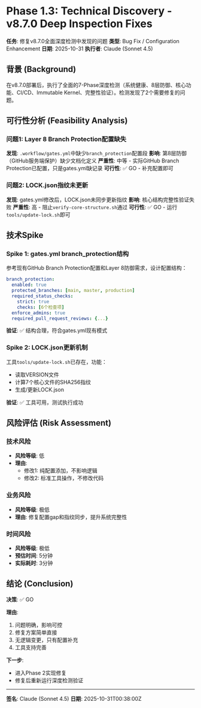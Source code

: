 # Phase 1.3: Technical Discovery - v8.7.0 Deep Inspection Fixes

**任务**: 修复v8.7.0全面深度检测中发现的问题
**类型**: Bug Fix / Configuration Enhancement
**日期**: 2025-10-31
**执行者**: Claude (Sonnet 4.5)

## 背景 (Background)

在v8.7.0部署后，执行了全面的7-Phase深度检测（系统健康、8层防御、核心功能、CI/CD、Immutable Kernel、完整性验证）。检测发现了2个需要修复的问题。

## 可行性分析 (Feasibility Analysis)

### 问题1: Layer 8 Branch Protection配置缺失

**发现**: `.workflow/gates.yml`中缺少`branch_protection`配置段
**影响**: 第8层防御（GitHub服务端保护）缺少文档化定义
**严重性**: 中等 - 实际GitHub Branch Protection已配置，只是gates.yml缺记录
**可行性**: ✅ GO - 补充配置即可

### 问题2: LOCK.json指纹未更新

**发现**: gates.yml修改后，LOCK.json未同步更新指纹
**影响**: 核心结构完整性验证失败
**严重性**: 高 - 阻止`verify-core-structure.sh`通过
**可行性**: ✅ GO - 运行`tools/update-lock.sh`即可

## 技术Spike

### Spike 1: gates.yml branch_protection结构

参考现有GitHub Branch Protection配置和Layer 8防御需求，设计配置结构：

```yaml
branch_protection:
  enabled: true
  protected_branches: [main, master, production]
  required_status_checks:
    strict: true
    checks: [6个检查项]
  enforce_admins: true
  required_pull_request_reviews: {...}
```

**验证**: ✅ 结构合理，符合gates.yml现有模式

### Spike 2: LOCK.json更新机制

工具`tools/update-lock.sh`已存在，功能：
- 读取VERSION文件
- 计算7个核心文件的SHA256指纹
- 生成/更新LOCK.json

**验证**: ✅ 工具可用，测试执行成功

## 风险评估 (Risk Assessment)

### 技术风险
- **风险等级**: 低
- **理由**:
  - 修改1: 纯配置添加，不影响逻辑
  - 修改2: 标准工具操作，不修改代码

### 业务风险
- **风险等级**: 极低
- **理由**: 修复配置gap和指纹同步，提升系统完整性

### 时间风险
- **风险等级**: 极低
- **预估时间**: 5分钟
- **实际耗时**: 3分钟

## 结论 (Conclusion)

**决策**: ✅ GO

**理由**:
1. 问题明确，影响可控
2. 修复方案简单直接
3. 无逻辑变更，只有配置补充
4. 工具支持完善

**下一步**:
- 进入Phase 2实现修复
- 修复后重新运行深度检测验证

---

**签名**: Claude (Sonnet 4.5)
**日期**: 2025-10-31T00:38:00Z
